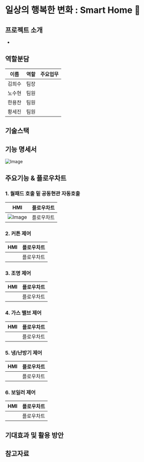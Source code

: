 # 일상의 행복한 변화 : Smart Home 🏡

## 프로젝트 소개
*
## 역할분담
|이름|역할|주요업무|
  |:---:|:---|:---|
  |김희수|팀장||
  |노수현|팀원||
  |한용찬|팀원||
  |황세진|팀원||
## 기술스택

## 기능 명세서
![Image](https://github.com/user-attachments/assets/056881e1-414b-4508-b271-02a892e8e601)
## 

## 주요기능 & 플로우차트
### 1. 월패드 호출 밑 공동현관 자동호출
|HMI|플로우차트|
  |:---:|:---:|
  |![Image](https://github.com/user-attachments/assets/0aca2190-d734-4908-92e7-c105e44d1815)|플로우차트|
### 2. 커튼 제어
|HMI|플로우차트|
  |:---:|:---:|
  ||플로우차트|
### 3. 조명 제어
|HMI|플로우차트|
  |:---:|:---:|
  ||플로우차트|
### 4. 가스 밸브 제어
|HMI|플로우차트|
  |:---:|:---:|
  ||플로우차트|
### 5. 냉/난방기 제어
|HMI|플로우차트|
  |:---:|:---:|
  ||플로우차트|
### 6. 보일러 제어
|HMI|플로우차트|
  |:---:|:---:|
  ||플로우차트|


## 기대효과 및 활용 방안

## 참고자료



